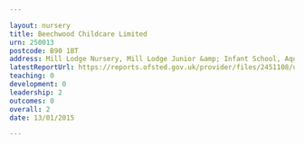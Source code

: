 ```yaml
---

layout: nursery
title: Beechwood Childcare Limited
urn: 250013
postcode: B90 1BT
address: Mill Lodge Nursery, Mill Lodge Junior &amp; Infant School, Aqueduct Road, Shirley, SOLIHULL, West Midlands, B90 1BT
latestReportUrl: https://reports.ofsted.gov.uk/provider/files/2451108/urn/250013.pdf
teaching: 0
development: 0
leadership: 2
outcomes: 0
overall: 2
date: 13/01/2015

---
```

